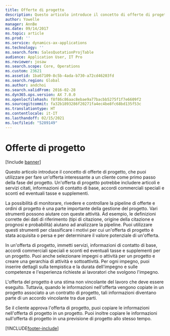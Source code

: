 ```yaml
---
title: Offerte di progetto
description: Questo articolo introduce il concetto di offerte di progetto, che puoi utilizzare per fare un'offerta interessante a un cliente come primo passo della fase del progetto. Un'offerta di progetto potrebbe includere articoli e servizi citati, informazioni di contatto di base, accordi commerciali speciali e sconti ed eventuali tasse e supplementi.
author: Yowelle
manager: AnnBe
ms.date: 09/14/2017
ms.topic: article
ms.prod: ''
ms.service: dynamics-ax-applications
ms.technology: ''
ms.search.form: SalesQuotationProjTable
audience: Application User, IT Pro
ms.reviewer: josaw
ms.search.scope: Core, Operations
ms.custom: 23621
ms.assetid: 1ba67109-8c5b-4ada-b730-a72cd46203fd
ms.search.region: Global
ms.author: andchoi
ms.search.validFrom: 2016-02-28
ms.dyn365.ops.version: AX 7.0.0
ms.openlocfilehash: f8f86c86aac8ebae9a77bacbb5275f1f7e6609f2
ms.sourcegitcommit: fa32b1893286f20271fa4ec4be8fc68bd135f53c
ms.translationtype: HT
ms.contentlocale: it-IT
ms.lasthandoff: 02/15/2021
ms.locfileid: "5289149"
---
```

# <a name="project-quotations"></a>Offerte di progetto

[!include [banner](../includes/banner.md)]

Questo articolo introduce il concetto di offerte di progetto, che puoi utilizzare per fare un'offerta interessante a un cliente come primo passo della fase del progetto. Un'offerta di progetto potrebbe includere articoli e servizi citati, informazioni di contatto di base, accordi commerciali speciali e sconti ed eventuali tasse e supplementi. 

La possibilità di monitorare, rivedere e controllare la pipeline di offerte e ordini di progetto è una parte importante della gestione del progetto. Vari strumenti possono aiutare con queste attività. Ad esempio, le definizioni corrette dei dati di riferimento (tipi di citazione, origine della citazione e prognosi e probabilità) aiutano ad analizzare la pipeline. Puoi utilizzare questi strumenti per classificare i motivi per cui un'offerta di progetto è stata acquisita o persa e per determinare il valore potenziale di un'offerta. 

In un'offerta di progetto, immetti servizi, informazioni di contatto di base, accordi commerciali speciali e sconti ed eventuali tasse e supplementi per un progetto. Puoi anche selezionare impegni o attività per un progetto e creare una gerarchia di attività e sottoattività. Per ogni impegno, puoi inserire dettagli sulla tempistica e la durata dell'impegno e sulle competenze e l'esperienza richieste ai lavoratori che svolgono l'impegno. 

L'offerta del progetto è una stima non vincolante del lavoro che deve essere eseguito. Tuttavia, quando le informazioni nell'offerta vengono copiate in un progetto associato a un contratto di progetto, tali informazioni diventano parte di un accordo vincolante tra due parti. 

Se il cliente approva l'offerta di progetto, puoi copiare le informazioni nell'offerta di progetto in un progetto. Puoi inoltre copiare le informazioni sull'offerta di progetto in una previsione di progetto allo stesso tempo.





[!INCLUDE[footer-include](../includes/footer-banner.md)]